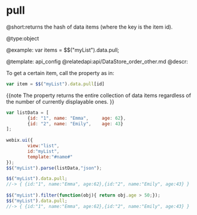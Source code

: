 pull
=============


@short:returns the hash of data items (where the key is the item id).
	

@type:object

@example:
var items = $$("myList").data.pull;

@template:	api_config
@relatedapi:api/DataStore_order_other.md
@descr:

To get a certain item, call the property as in:

~~~js
var item = $$("myList").data.pull[id]
~~~

{{note 
The property returns the entire collection of data items regardless of the number of currently displayable ones.
}}

~~~js
var listData = [
        {id: "1", name: "Emma",     age: 62},
        {id: "2", name: "Emily",    age: 43}
];
 
webix.ui({
        view:"list",
        id:"myList",
        template:"#name#"
});
$$("myList").parse(listData,"json");
~~~

~~~js
$$("myList").data.pull; 
//-> { {id:"1", name:"Emma", age:62},{id:"2", name:"Emily", age:43} }
 
$$("myList").filter(function(obj){ return obj.age > 50;});
$$("myList").data.pull; 
//-> { {id:"1", name:"Emma", age:62},{id:"2", name:"Emily", age:43} }
~~~